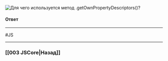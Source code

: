 ![Для чего используется метод `.getOwnPropertyDescriptors()`?](https://youtu.be/OA63L1eQ6pA?t=61)

#### Ответ



___
 #JS 

___

### [[003 JSCore|Назад]]
